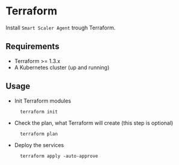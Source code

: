 # Terraform

Install `Smart Scaler Agent` trough Terraform.

## Requirements

* Terraform >= 1.3.x
* A Kubernetes cluster (up and running)

## Usage

* Init Terraform modules

		terraform init

* Check the plan, what Terraform will create (this step is optional)

		terraform plan

* Deploy the services

		terraform apply -auto-approve
